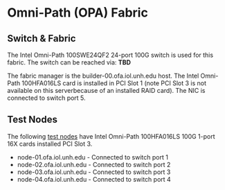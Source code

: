 # Omni-Path (OPA) Fabric

## Switch & Fabric

The Intel Omni-Path 100SWE24QF2 24-port 100G switch is used for this fabric.
The switch can be reached via: **TBD**  

The fabric manager is the builder-00.ofa.iol.unh.edu host.  The Intel Omni-Path
100HFA016LS card is installed in PCI Slot 1 (note PCI Slot 3 is not available
on this serverbecause of an installed RAID card). The NIC is connected to
switch port 5.

## Test Nodes

The following [test nodes](test_nodes.md) have Intel Omni-Path 100HFA016LS 100G
1-port 16X cards installed PCI Slot 3.

* node-01.ofa.iol.unh.edu - Connected to switch port 1
* node-02.ofa.iol.unh.edu - Connected to switch port 2
* node-03.ofa.iol.unh.edu - Connected to switch port 3
* node-04.ofa.iol.unh.edu - Connected to switch port 4

